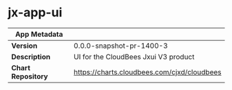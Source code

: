 # jx-app-ui

|App Metadata||
|---|---|
| **Version** | 0.0.0-snapshot-pr-1400-3 |
| **Description** | UI for the CloudBees Jxui V3 product |
| **Chart Repository** | https://charts.cloudbees.com/cjxd/cloudbees |
